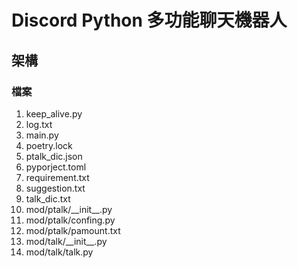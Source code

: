 # Discord Python 多功能聊天機器人

## 架構
### 檔案
1. keep_alive.py
2. log.txt
3. main.py
4. poetry.lock
5. ptalk_dic.json
6. pyporject.toml
7. requirement.txt
8. suggestion.txt
9. talk_dic.txt
10. mod/ptalk/\_\_init\_\_.py
12. mod/ptalk/confing.py
13. mod/ptalk/pamount.txt
14. mod/talk/\_\_init\_\_.py
15. mod/talk/talk.py

